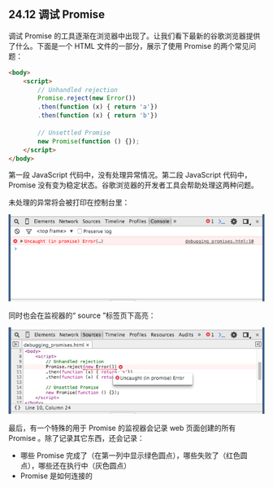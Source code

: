 ## 24.12 调试 Promise

调试 Promise 的工具逐渐在浏览器中出现了。让我们看下最新的谷歌浏览器提供了什么。下面是一个 HTML 文件的一部分，展示了使用 Promise 的两个常见问题：

```html
<body>
    <script>
        // Unhandled rejection
        Promise.reject(new Error())
        .then(function (x) { return 'a'})
        .then(function (x) { return 'b'})

        // Unsettled Promise
        new Promise(function () {});
    </script>
</body>
```

第一段 JavaScript 代码中，没有处理异常情况。第二段 JavaScript 代码中， Promise 没有变为稳定状态。谷歌浏览器的开发者工具会帮助处理这两种问题。

未处理的异常将会被打印在控制台里：

![](./imgs/6.png)

同时也会在监视器的“ source ”标签页下高亮：

![](./imgs/7.png)

最后，有一个特殊的用于 Promise 的监视器会记录 web 页面创建的所有 Promise 。除了记录其它东西，还会记录：

* 哪些 Promise 完成了（在第一列中显示绿色圆点），哪些失败了（红色圆点），哪些还在执行中（灰色圆点）
* Promise 是如何连接的


